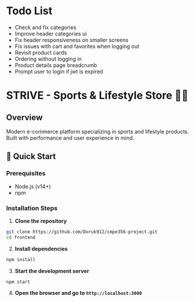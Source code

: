 # Todo List
* Check and fix categories
* Improve header categories ui
* Fix header responsiveness on smaller screens
* Fix issues with cart and favorites when logging out
* Revisit product cards
* Ordering without logging in
* Product details page breadcrumb
* Prompt user to login if jwt is expired

# STRIVE - Sports & Lifestyle Store 🏃‍♂️

## Overview
Modern e-commerce platform specializing in sports and lifestyle products. Built with performance and user experience in mind.

## 🚀 Quick Start

### Prerequisites
* Node.js (v14+)
* npm

### Installation Steps

1. **Clone the repository**
```bash
git clone https://github.com/Doruk912/cmpe356-project.git
cd frontend
```
2. **Install dependencies**
```bash
npm install
```
3. **Start the development server**
```bash
npm start
```
4. **Open the browser and go to `http://localhost:3000`**

